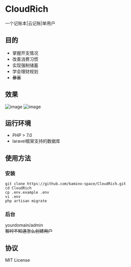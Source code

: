 # CloudRich
一个记账本|云记账|单用户  

## 目的
- 掌握开支情况
- 改善消费习惯
- 实现强制储蓄
- 学会理财规划
- ~~暴富~~

## 效果
![image](https://static.isdut.cn/ii/images/2019/07/29/7907d8000d427a83623b8f9a05038dd8.png)
![image](https://static.isdut.cn/ii/images/2019/07/29/4428f3673f746a8236763fde6800215a.png)

## 运行环境
- PHP > 7.0
- laravel框架支持的数据库

## 使用方法
### 安装
```
git clone https://github.com/kamino-space/CloudRich.git
cd CloudRich
cp .env.example .env
vi .env
php artisan migrate
```
### 后台
yourdomain/admin  
~~暂时不知道怎么创建用户~~  

## 协议
MIT License